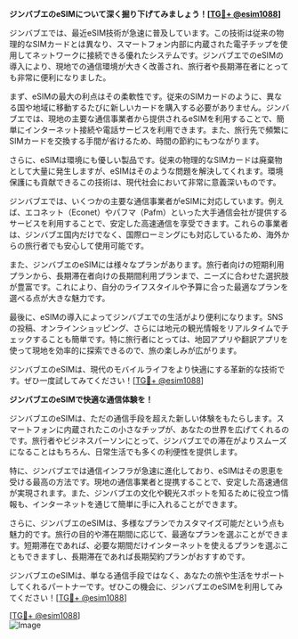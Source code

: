 **ジンバブエのeSIMについて深く掘り下げてみましょう！[[TG💪+ @esim1088](https://t.me/s/esim1088)]**

ジンバブエでは、最近eSIM技術が急速に普及しています。この技術は従来の物理的なSIMカードとは異なり、スマートフォン内部に内蔵された電子チップを使用してネットワークに接続できる優れたシステムです。ジンバブエでのeSIMの導入により、現地での通信環境が大きく改善され、旅行者や長期滞在者にとっても非常に便利になりました。

まず、eSIMの最大の利点はその柔軟性です。従来のSIMカードのように、異なる国や地域に移動するたびに新しいカードを購入する必要がありません。ジンバブエでは、現地の主要な通信事業者から提供されるeSIMを利用することで、簡単にインターネット接続や電話サービスを利用できます。また、旅行先で頻繁にSIMカードを交換する手間が省けるため、時間の節約にもつながります。

さらに、eSIMは環境にも優しい製品です。従来の物理的なSIMカードは廃棄物として大量に発生しますが、eSIMはそのような問題を解決してくれます。環境保護にも貢献できるこの技術は、現代社会において非常に意義深いものです。

ジンバブエでは、いくつかの主要な通信事業者がeSIMに対応しています。例えば、エコネット（Econet）やパフマ（Pafm）といった大手通信会社が提供するサービスを利用することで、安定した高速通信を享受できます。これらの事業者は、ジンバブエ国内だけでなく、国際ローミングにも対応しているため、海外からの旅行者でも安心して使用可能です。

また、ジンバブエのeSIMには様々なプランがあります。旅行者向けの短期利用プランから、長期滞在者向けの長期間利用プランまで、ニーズに合わせた選択肢が豊富です。これにより、自分のライフスタイルや予算に合った最適なプランを選べる点が大きな魅力です。

最後に、eSIMの導入によってジンバブエでの生活がより便利になります。SNSの投稿、オンラインショッピング、さらには地元の観光情報をリアルタイムでチェックすることも簡単です。特に旅行者にとっては、地図アプリや翻訳アプリを使って現地を効率的に探索できるので、旅の楽しみが広がります。

ジンバブエのeSIMは、現代のモバイルライフをより快適にする革新的な技術です。ぜひ一度試してみてください！[[TG💪+ @esim1088](https://t.me/s/esim1088)]

**ジンバブエのeSIMで快適な通信体験を！**

ジンバブエのeSIMは、ただの通信手段を超えた新しい体験をもたらします。スマートフォンに内蔵されたこの小さなチップが、あなたの世界を広げてくれるのです。旅行者やビジネスパーソンにとって、ジンバブエでの滞在がよりスムーズになることはもちろん、日常生活でも多くの利便性を提供します。

特に、ジンバブエでは通信インフラが急速に進化しており、eSIMはその恩恵を受ける最高の方法です。現地の通信事業者と提携することで、安定した高速通信が実現されます。また、ジンバブエの文化や観光スポットを知るために役立つ情報も、インターネットを通じて簡単に手に入れることができます。

さらに、ジンバブエのeSIMは、多様なプランでカスタマイズ可能だという点も魅力的です。旅行の目的や滞在期間に応じて、最適なプランを選ぶことができます。短期滞在であれば、必要な期間だけインターネットを使えるプランを選ぶこともできますし、長期滞在であれば長期契約プランがおすすめです。

ジンバブエのeSIMは、単なる通信手段ではなく、あなたの旅や生活をサポートしてくれるパートナーです。ぜひこの機会に、ジンバブエのeSIMを利用してみてください！[[TG💪+ @esim1088](https://t.me/s/esim1088)]

[[TG💪+ @esim1088](https://t.me/s/esim1088)]  
![Image](https://i.postimg.cc/Y0z9fWf4/image.png)